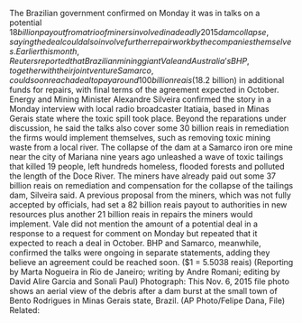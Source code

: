 The Brazilian government confirmed on Monday it was in talks on a potential $18 billion payout from a trio of miners involved in a deadly 2015 dam collapse, saying the deal could also involve further repair work by the companies themselves.
Earlier this month, Reuters reported that Brazilian mining giant Vale and Australia’s BHP, together with their joint venture Samarco, could soon reach a deal to pay around 100 billion reais ($18.2 billion) in additional funds for repairs, with final terms of the agreement expected in October.
Energy and Mining Minister Alexandre Silveira confirmed the story in a Monday interview with local radio broadcaster Itatiaia, based in Minas Gerais state where the toxic spill took place.
Beyond the reparations under discussion, he said the talks also cover some 30 billion reais in remediation the firms would implement themselves, such as removing toxic mining waste from a local river.
The collapse of the dam at a Samarco iron ore mine near the city of Mariana nine years ago unleashed a wave of toxic tailings that killed 19 people, left hundreds homeless, flooded forests and polluted the length of the Doce River.
The miners have already paid out some 37 billion reais on remediation and compensation for the collapse of the tailings dam, Silveira said.
A previous proposal from the miners, which was not fully accepted by officials, had set a 82 billion reais payout to authorities in new resources plus another 21 billion reais in repairs the miners would implement.
Vale did not mention the amount of a potential deal in a response to a request for comment on Monday but repeated that it expected to reach a deal in October.
BHP and Samarco, meanwhile, confirmed the talks were ongoing in separate statements, adding they believe an agreement could be reached soon.
($1 = 5.5038 reais)
(Reporting by Marta Nogueira in Rio de Janeiro; writing by Andre Romani; editing by David Alire Garcia and Sonali Paul)
Photograph: This Nov. 6, 2015 file photo shows an aerial view of the debris after a dam burst at the small town of Bento Rodrigues in Minas Gerais state, Brazil. (AP Photo/Felipe Dana, File)
Related: